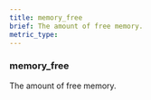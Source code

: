 ```yaml
---
title: memory_free
brief: The amount of free memory.
metric_type:
---
```

### memory_free

The amount of free memory.
